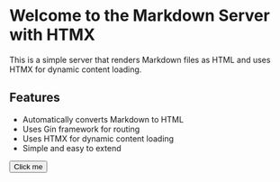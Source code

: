 # Welcome to the Markdown Server with HTMX

This is a simple server that renders Markdown files as HTML and uses HTMX for dynamic content loading.

## Features

- Automatically converts Markdown to HTML
- Uses Gin framework for routing
- Uses HTMX for dynamic content loading
- Simple and easy to extend

<button hx-post="/clicked" hx-swap="innerHTML">Click me</button>
